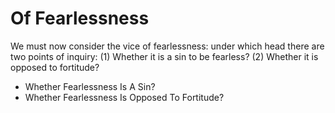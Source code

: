 # Of Fearlessness

We must now consider the vice of fearlessness: under which head there are two points of inquiry:
(1) Whether it is a sin to be fearless?
(2) Whether it is opposed to fortitude?

* Whether Fearlessness Is A Sin?
* Whether Fearlessness Is Opposed To Fortitude?